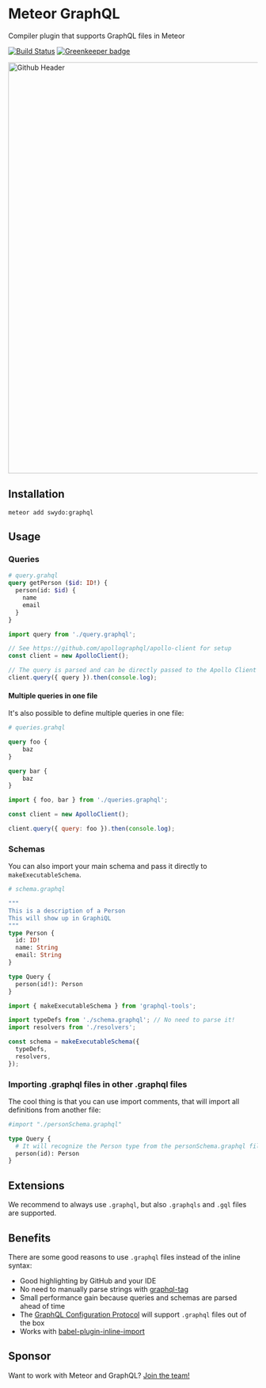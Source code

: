 # Meteor GraphQL

Compiler plugin that supports GraphQL files in Meteor

[![Build Status](https://travis-ci.org/Swydo/meteor-graphql.svg?branch=master)](https://travis-ci.org/Swydo/meteor-graphql)
[![Greenkeeper badge](https://badges.greenkeeper.io/Swydo/meteor-graphql.svg)](https://greenkeeper.io/)

<img width="830" alt="Github Header" src="https://user-images.githubusercontent.com/2283434/183906965-4d07a08e-81a7-4960-980d-768dcc188562.png">

## Installation
```
meteor add swydo:graphql
```

## Usage

### Queries
```graphql
# query.grahql
query getPerson ($id: ID!) {
  person(id: $id) {
    name
    email
  }
}
```

```js
import query from './query.graphql';

// See https://github.com/apollographql/apollo-client for setup
const client = new ApolloClient();

// The query is parsed and can be directly passed to the Apollo Client
client.query({ query }).then(console.log);
```

#### Multiple queries in one file
It's also possible to define multiple queries in one file:

```graphql
# queries.grahql

query foo {
    baz
}

query bar {
    baz
}
```

```js
import { foo, bar } from './queries.graphql';

const client = new ApolloClient();

client.query({ query: foo }).then(console.log);
```

### Schemas
You can also import your main schema and pass it directly to `makeExecutableSchema`.

```graphql
# schema.graphql

"""
This is a description of a Person
This will show up in GraphiQL
"""
type Person {
  id: ID!
  name: String
  email: String
}

type Query {
  person(id!): Person
}
```

```js
import { makeExecutableSchema } from 'graphql-tools';

import typeDefs from './schema.graphql'; // No need to parse it!
import resolvers from './resolvers';

const schema = makeExecutableSchema({
  typeDefs,
  resolvers,
});
```

### Importing .graphql files in other .graphql files
The cool thing is that you can use import comments, that will import all definitions from another file:

```graphql
#import "./personSchema.graphql"

type Query {
  # It will recognize the Person type from the personSchema.graphql file
  person(id): Person
}
```

## Extensions
We recommend to always use `.graphql`, but also `.graphqls` and `.gql` files are supported.

## Benefits
There are some good reasons to use `.graphql` files instead of the inline syntax:

- Good highlighting by GitHub and your IDE
- No need to manually parse strings with [graphql-tag](https://github.com/apollographql/graphql-tag)
- Small performance gain because queries and schemas are parsed ahead of time
- The [GraphQL Configuration Protocol](https://github.com/graphcool/graphql-config/issues/20) will support `.graphql` files out of the box
- Works with [babel-plugin-inline-import](https://www.npmjs.com/package/babel-plugin-inline-import)

## Sponsor

Want to work with Meteor and GraphQL? [Join the team!](https://swy.do/jobs)
